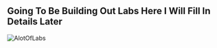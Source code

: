 ## Going To Be Building Out Labs Here I Will Fill In Details Later

![AlotOfLabs](https://github.com/TreadSoftly/Projects/assets/121847455/10bd2679-eb94-4646-9801-a72066108cb3)
